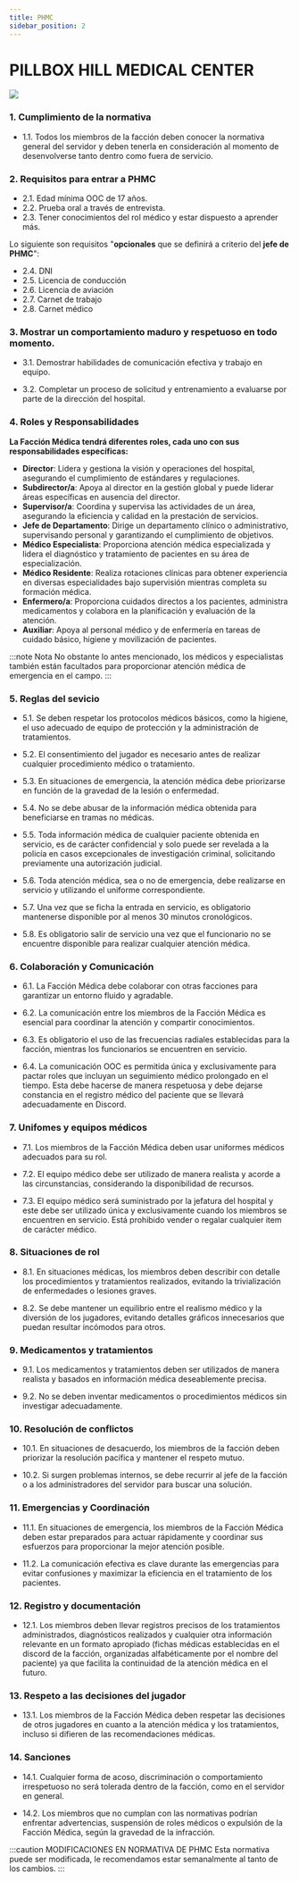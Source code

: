 ```yaml
---
title: PHMC
sidebar_position: 2
---
```

# PILLBOX HILL MEDICAL CENTER

<div style={{textAlign: 'center'}}>
  <img src="https://i.imgur.com/VtQ5C4O.png" />
</div>

<!-- :::caution MODIFICACIONES EN NORMATIVA DE PILLBOX HILL MEDICAL CENTER
Muy pronto estará disponible para su visualización
::: -->

### 1. Cumplimiento de la normativa

- 1.1. Todos los miembros de la facción deben conocer la normativa general del servidor y deben tenerla en consideración al momento de desenvolverse tanto dentro como fuera de servicio.

### 2. Requisitos para entrar a PHMC

- 2.1. Edad mínima OOC de 17 años.
- 2.2. Prueba oral a través de entrevista.
- 2.3. Tener conocimientos del rol médico y estar dispuesto a aprender más.

Lo siguiente son requisitos "**opcionales** que se definirá a criterio del **jefe de PHMC**":
- 2.4. DNI
- 2.5. Licencia de conducción
- 2.6. Licencia de aviación
- 2.7. Carnet de trabajo
- 2.8. Carnet médico

### 3. Mostrar un comportamiento maduro y respetuoso en todo momento. 

- 3.1. Demostrar habilidades de comunicación efectiva y trabajo en equipo. 

- 3.2. Completar un proceso de solicitud y entrenamiento a evaluarse por parte de la dirección del hospital. 

### 4. Roles y Responsabilidades 

**La Facción Médica tendrá diferentes roles, cada uno con sus responsabilidades específicas:**

- **Director**: Lidera y gestiona la visión y operaciones del hospital, asegurando el cumplimiento de estándares y regulaciones.
- **Subdirector/a**: Apoya al director en la gestión global y puede liderar áreas específicas en ausencia del director.
- **Supervisor/a**: Coordina y supervisa las actividades de un área, asegurando la eficiencia y calidad en la prestación de servicios.
- **Jefe de Departamento**: Dirige un departamento clínico o administrativo, supervisando personal y garantizando el cumplimiento de objetivos.
- **Médico Especialista**: Proporciona atención médica especializada y lidera el diagnóstico y tratamiento de pacientes en su área de especialización.
- **Médico Residente**: Realiza rotaciones clínicas para obtener experiencia en diversas especialidades bajo supervisión mientras completa su formación médica.
- **Enfermero/a**: Proporciona cuidados directos a los pacientes, administra medicamentos y colabora en la planificación y evaluación de la atención.
- **Auxiliar**: Apoya al personal médico y de enfermería en tareas de cuidado básico, higiene y movilización de pacientes.

:::note Nota
No obstante lo antes mencionado, los médicos y especialistas también están facultados para proporcionar atención médica de emergencia en el campo.
:::

### 5. Reglas del sevicio 

- 5.1. Se deben respetar los protocolos médicos básicos, como la higiene, el uso adecuado de equipo de protección y la administración de tratamientos. 

- 5.2. El consentimiento del jugador es necesario antes de realizar cualquier procedimiento médico o tratamiento. 

- 5.3. En situaciones de emergencia, la atención médica debe priorizarse en función de la gravedad de la lesión o enfermedad. 

- 5.4. No se debe abusar de la información médica obtenida para beneficiarse en tramas no médicas. 

- 5.5. Toda información médica de cualquier paciente obtenida en servicio, es de carácter confidencial y solo puede ser revelada a la policía en casos excepcionales de investigación criminal, solicitando previamente una autorización judicial. 

- 5.6. Toda atención médica, sea o no de emergencia, debe realizarse en servicio y utilizando el uniforme correspondiente.  

- 5.7. Una vez que se ficha la entrada en servicio, es obligatorio mantenerse disponible por al menos 30 minutos cronológicos. 

- 5.8. Es obligatorio salir de servicio una vez que el funcionario no se encuentre disponible para realizar cualquier  atención médica. 

### 6. Colaboración y Comunicación 

- 6.1. La Facción Médica debe colaborar con otras facciones  para garantizar un entorno fluido y agradable. 

- 6.2. La comunicación entre los miembros de la Facción Médica es esencial para coordinar la atención y compartir conocimientos. 

- 6.3. Es obligatorio el uso de las frecuencias radiales establecidas para la facción, mientras los funcionarios se encuentren en servicio. 

- 6.4. La comunicación OOC es permitida única y exclusivamente para pactar roles que incluyan un seguimiento médico prolongado en el tiempo. Esta debe hacerse de manera respetuosa y debe dejarse constancia en el registro médico del paciente que se llevará adecuadamente en Discord. 

### 7. Unifomes y equipos médicos 

- 7.1. Los miembros de la Facción Médica deben usar uniformes médicos adecuados para su rol. 

- 7.2. El equipo médico debe ser utilizado de manera realista y acorde a las circunstancias, considerando la disponibilidad de recursos. 

- 7.3. El equipo médico será suministrado por la jefatura del hospital y este debe ser utilizado única y exclusivamente cuando los miembros se encuentren en servicio. Está prohibido vender o regalar cualquier item de carácter médico. 

### 8. Situaciones de rol 

- 8.1. En situaciones médicas, los miembros deben describir con detalle los procedimientos y tratamientos realizados, evitando la trivialización de enfermedades o lesiones graves. 

- 8.2. Se debe mantener un equilibrio entre el realismo médico y la diversión de los jugadores, evitando detalles gráficos innecesarios que puedan resultar incómodos para otros. 

### 9. Medicamentos y tratamientos 

- 9.1. Los medicamentos y tratamientos deben ser utilizados de manera realista y basados en información médica deseablemente precisa. 

- 9.2. No se deben inventar medicamentos o procedimientos médicos sin investigar adecuadamente. 

### 10. Resolución de conflictos 

- 10.1. En situaciones de desacuerdo, los miembros de la facción deben priorizar la resolución pacífica y mantener el respeto mutuo. 

- 10.2. Si surgen problemas internos, se debe recurrir al jefe de la facción o a los administradores del servidor para buscar una solución. 

### 11. Emergencias y Coordinación 

- 11.1. En situaciones de emergencia, los miembros de la Facción Médica deben estar preparados para actuar rápidamente y coordinar sus esfuerzos para proporcionar la mejor atención posible. 

- 11.2. La comunicación efectiva es clave durante las emergencias para evitar confusiones y maximizar la eficiencia en el tratamiento de los pacientes. 

### 12. Registro y documentación 

- 12.1. Los miembros  deben llevar registros precisos de los tratamientos administrados, diagnósticos realizados y cualquier otra información relevante en un formato apropiado (fichas médicas establecidas en el discord de la facción, organizadas alfabéticamente por el nombre del paciente) ya que facilita la continuidad de la atención médica en el futuro. 

### 13. Respeto a las decisiones del jugador 

- 13.1. Los miembros de la Facción Médica deben respetar las decisiones de otros jugadores en cuanto a la atención médica y los tratamientos, incluso si difieren de las recomendaciones médicas. 
 
### 14. Sanciones 

- 14.1. Cualquier forma de acoso, discriminación o comportamiento irrespetuoso no será tolerada dentro de la facción, como en el servidor en general. 

- 14.2. Los miembros que no cumplan con las normativas podrían enfrentar advertencias, suspensión de roles médicos o expulsión de la Facción Médica, según la gravedad de la infracción. 

<!-- ### 15. Actualizaciones y Desarrollo 

- 15.1. Esta normativa está abierta a modificaciones y actualizaciones en función de la retroalimentación de los miembros y la evolución del servidor. 

- 15.2. Los miembros son alentados a expresar sus sugerencias y preocupaciones de manera constructiva para mantener un ambiente de juego excepcional. 

- 15.3. Cada miembro de la Facción Médica tiene la responsabilidad y se compromete a cumplir con estas normas y trabajar en conjunto para mantener un ambiente de juego enriquecedor y divertido. -->

:::caution MODIFICACIONES EN NORMATIVA DE PHMC
Esta normativa puede ser modificada, le recomendamos estar semanalmente al tanto de los cambios.
:::

<!-- # Delitos Mayores y Sus Penas

Los delitos mayores conllevan penas más severas, que pueden incluir multas económicas substanciales y detención en prisión federal. A continuación, se detallan algunos de los delitos mayores y las penas asociadas:

## Robo a Mano Armada:

- Pena Económica: $3000.
- Pena de Detención: 30 minutos en prisión.
- Confiscación del arma.

## Tráfico de Drogas:

- Pena Económica: $7500.
- Pena de Detención: 40 minutos en prisión.

## Robo Agravado:

- Pena Económica: $5000 y posible restitución de bienes.
- Pena de Detención: 20 minutos en prisión.

## Homicidio Involuntario:

- Pena Económica: $7500 y posible compensación a la familia de la víctima.
- Pena de Detención: 1 hora en prisión.

## Secuestro:

- Pena Económica: $8500 y compensación a la víctima.
- Pena de Detención: 1 hora 30 minutos en prisión.

## Asalto a Mano Armada:

- Pena Económica: $3500.
- Pena de Detención: 25 minutos en prisión.

## Robo de Vehículo a Mano Armada:

- Pena Económica: $4200 y posible restitución del vehículo.
- Pena de Detención: 25 minutos en prisión.

## Fraude Financiero:

- Pena Económica: $8500 y restitución de los fondos defraudados.
- Pena de Detención: 50 minutos en prisión.

## Falsificación de Documentos Gubernamentales:

- Pena Económica: $3750.
- Pena de Detención: 20 minutos en prisión.

## Terrorismo:

- Pena Económica: $50000
- Pena de Detención: 3 horas en prisión.

## Secuestro de un Oficial de Policía o Rehén:

- Pena Económica: $34000 y posible compensación.
- Pena de Detención: 2 horas en prisión.

## Robo a un Banco:

- Pena Económica: $12000 y posible restitución de fondos.
- Pena de Detención: 1 hora en prisión.

## Tráfico de Armas de Fuego Ilegales:

- Pena Económica: $19800.
- Pena de Detención: 1 hora en prisión.

## Extorsión:

- Pena Económica: $25800 y posible compensación a la víctima.
- Pena de Detención: 55 minutos en prisión.

Estas penas pueden variar dependiendo de la jurisdicción y las circunstancias específicas de cada caso. Consultar a un abogado es fundamental para comprender mejor las implicaciones legales de estos delitos. -->



